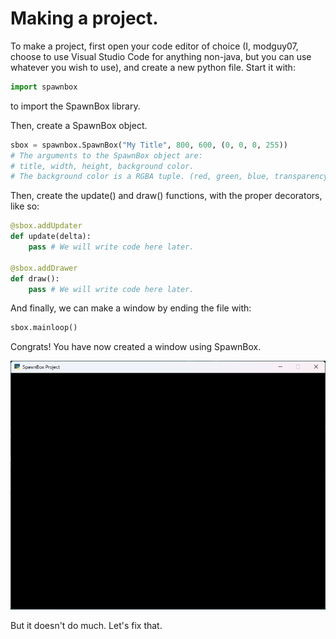 # Making a project.

To make a project, first open your code editor of choice (I, modguy07, choose to use Visual Studio Code for anything non-java, but you can use whatever you wish to use), and create a new python file. Start it with:

```py
import spawnbox
```

to import the SpawnBox library.

Then, create a SpawnBox object.
```py
sbox = spawnbox.SpawnBox("My Title", 800, 600, (0, 0, 0, 255))
# The arguments to the SpawnBox object are:
# title, width, height, background color.
# The background color is a RGBA tuple. (red, green, blue, transparency)
```

Then, create the update() and draw() functions, with the proper decorators, like so:
```py
@sbox.addUpdater
def update(delta):
    pass # We will write code here later.

@sbox.addDrawer
def draw():
    pass # We will write code here later.
```

And finally, we can make a window by ending the file with:

```py
sbox.mainloop()
```

Congrats! You have now created a window using SpawnBox. 

![Blank black window.](img/blank_window.png)

But it doesn't do much. Let's fix that.